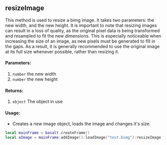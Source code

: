 ## resizeImage
This method is used to resize a bimg image. It takes two parameters: the new width, and the new height. It is important to note that resizing images can result in a loss of quality, as the original pixel data is being transformed and resampled to fit the new dimensions. This is especially noticeable when increasing the size of an image, as new pixels must be generated to fill in the gaps. As a result, it is generally recommended to use the original image at its full size whenever possible, rather than resizing it.

#### Parameters: 

1. `number` the new width
2. `number` the new height

#### Returns:
1. `object` The object in use

#### Usage:

* Creates a new image object, loads the image and changes it's size.

```lua
local mainFrame = basalt.createFrame()
local aImage = mainFrame:addImage():loadImage("test.bimg"):resizeImage(40, 20)
```
